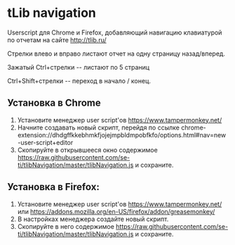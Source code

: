 # tLib navigation

Userscript для Chrome и Firefox, добавляющий навигацию клавиатурой по отчетам на сайте http://tlib.ru/

Стрелки влево и вправо листают отчет на одну страницу назад/вперед.

Зажатый Ctrl+стрелки -- листают по 5 страниц

Ctrl+Shift+стрелки -- переход в начало / конец.

## Установка в Chrome
1. Установите менеджер user script'ов https://www.tampermonkey.net/
2. Начните создавать новый скрипт, перейдя по ссылке chrome-extension://dhdgffkkebhmkfjojejmpbldmpobfkfo/options.html#nav=new-user-script+editor
3. Скопируйте в открывшееся окно содержимое https://raw.githubusercontent.com/se-ti/tlibNavigation/master/tlibNavigation.js и сохраните. 

## Установка в Firefox:
1. Установите менеджер user script'ов https://www.tampermonkey.net/ или https://addons.mozilla.org/en-US/firefox/addon/greasemonkey/
2. В настройках менеджера создайте новый скрипт.
3. Скопируйте в него содержимое https://raw.githubusercontent.com/se-ti/tlibNavigation/master/tlibNavigation.js и сохраните. 

